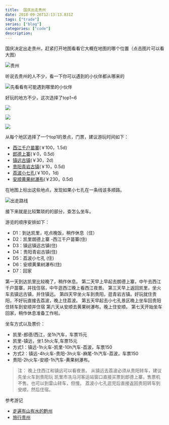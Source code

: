 ```yaml
---
title:  国庆出走贵州
date: 2018-09-26T12:13:13.831Z
tags: ["trade"]
series: ["blog"]
categories: ["code"]
description:
---
```


国庆决定出走贵州，赶紧打开地图看看它大概在地图的哪个位置（点击图片可以看大图）

![贵州](https://i.loli.net/2018/09/26/5bab79e1e8847.jpg)

听说去贵州的人不少，看一下你可以遇到的小伙伴都从哪来的

![先看看有可能遇到哪里的小伙伴](https://i.loli.net/2018/09/26/5bab7d10978e5.jpg)

好玩的地方不少，这次选择了top1~6

![](https://i.loli.net/2018/09/26/5bab7ceb57a49.jpg)

![](https://i.loli.net/2018/09/26/5bab7d4a28a18.jpg)

![](https://i.loli.net/2018/09/26/5bab7d66e0f6a.jpg)

从每个地区选择了一个top1的景点，门票，建议游玩时间如下：

- [西江千户苗寨](http://www.mafengwo.cn/poi/11166.html)(￥100，1.5d)
- [郎德上寨](http://www.mafengwo.cn/poi/4459941.html)(￥0，0.5d)
- [镇远古镇](http://www.mafengwo.cn/poi/6328585.html)(￥30，2d)
- [贵阳青岩古镇](http://www.mafengwo.cn/poi/92997.html)(￥10，0.5d)
- [荔波小七孔](http://www.mafengwo.cn/poi/11336.html)(￥100，1d)
- [安顺黄果树瀑布](http://www.mafengwo.cn/poi/6407326.html)(￥230，0.5d)


在地图上标出这些地点，发现如果小七孔在一条线该多顺路。

![出走路线](https://i.loli.net/2018/09/26/5bab77e793efd.jpg)

接下来就是比较繁琐的的部分，查怎么坐车。

游览的顺序安排如下：

- D1：到达凯里，吃点晚饭，稍作休息（住）
- D2：凯里朗德上寨 -西江千户苗寨(住)
- D3：镇远镇远古镇(住)
- D4：贵阳青岩古镇(住)
- D5：荔波小七孔 (住)
- D6：安顺黄果树瀑布(住)
- D7：回家

第一天到达凯里比较晚了，稍作休息。
第二天早上早起去朗德上寨，中午去西江千户苗寨，并找住宿，中午逛西江晚上看西江夜景。
第三天早上返回凯里，坐火车去镇远古镇，并住镇远。
第四天早坐火车到贵阳，逛青岩古镇。好玩就住贵阳，不好玩直接去荔波，晚上住荔波。
第五天早起去小七孔景区晚上坐车回贵阳住转车到安顺并住宿
第六天从安顺去黄果树瀑布。晚上住安顺。
第七天开始坐车回家，稍作休息准备工作啦。

坐车方式以及票价：

- 凯里-郎德/西江，坐1h汽车，车票15元
- 凯里-镇远，坐1.5h火车,车票15元
- 方式1：镇远-1h火车-凯里-10h汽车-荔波，车票150
- 方式2：镇远-4h火车-贵阳-3h火车-麻尾-1h汽车-荔波，车票150
- 贵阳-2h火车-安顺-1h汽车-黄果树瀑布。

>注：
晚上住西江和镇远可以看夜景。
从镇远去荔波必须从贵阳转车，建议先坐火车到贵阳玩
凯里市冼马河客运站窗口直接买票到郎德上寨，售票机不售。也可以到雷山转车，但慢。
荔波小七孔逛完后直接返回贵阳转车到安顺，然后住宿。


参考游记

- [走遍有山有水的黔州](http://www.mafengwo.cn/i/8991877.html)
- [旅行贵州](http://www.mafengwo.cn/i/3248537.html)



